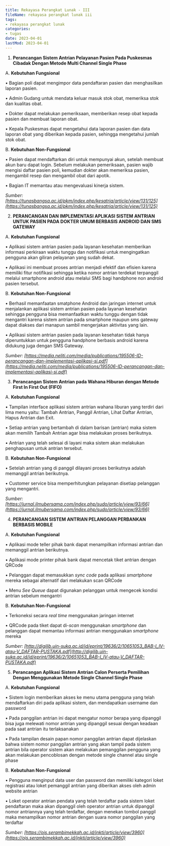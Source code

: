 ```yaml
---
title: Rekayasa Perangkat Lunak - III
fileName: rekayasa perangkat lunak iii
tags:
- rekayasa perangkat lunak
categories:
- tugas
date: 2023-04-01
lastMod: 2023-04-01
---
```

1. **Perancangan Sistem Antrian Pelayanan Pasien Pada Puskesmas Cibadak Dengan Metode Multi Channel Single Phase**

A. **Kebutuhan Fungsional**

• Bagian poli dapat mengimpor data pendaftaran pasien dan menghasilkan laporan pasien.

• Admin Gudang untuk mendata keluar masuk stok obat, memeriksa stok dan
kualitas obat.

• Dokter dapat melakukan pemeriksaan, memberikan resep obat kepada pasien dan membuat laporan obat.

• Kepala Puskesmas dapat mengetahui data laporan pasien dan data laporan obat yang diberikan kepada pasien, sehingga mengetahui jumlah stok obat.



B. **Kebutuhan Non-Fungsional**

• Pasien dapat mendaftarkan diri untuk mempunyai akun, setelah membuat akun
baru dapat login. Sebelum melakukan pemeriksaan, pasien wajib mengisi daftar pasien poli, kemudian dokter akan memeriksa pasien, mengambil resep dan mengambil obat dari apotik.

• Bagian IT memantau atau mengevaluasi kinerja sistem.

*Sumber: [https://tunasbangsa.ac.id/pkm/index.php/kesatria/article/view/131/125](https://tunasbangsa.ac.id/pkm/index.php/kesatria/article/view/131/125)*



2. **PERANCANGAN DAN IMPLEMENTASI APLIKASI SISTEM ANTRIAN UNTUK PASIEN PADA DOKTER UMUM BERBASIS ANDROID DAN SMS GATEWAY**

A. **Kebutuhan Fungsional**

• Aplikasi sistem antrian pasien pada layanan kesehatan memberikan informasi perkiraan waktu tunggu dan notifikasi untuk mengingatkan pengguna akan giliran pelayanan yang sudah dekat.

• Aplikasi ini membuat proses antrian menjadi efektif dan efisien karena memiliki fitur notifikasi sehingga ketika nomor antrian terdekat terpanggil melalui smartphone android atau melalui SMS bagi handphone non android pasien tersebut.



B. **Kebutuhan Non-Fungsional**

• Berhasil memanfaatan smatphone Android dan jaringan internet untuk menjalankan aplikasi sistem antrian pasien pada layanan kesehatan sehingga pengguna bisa memanfaatkan waktu tunggu dengan tidak mengantri karena sistem antrian pada smartphone maupun sms gateway dapat diakses dari manapun sambil mengerjakan aktivitas yang lain.

• Aplikasi sistem antrian pasien pada layanan kesehatan tidak hanya diperuntukkan untuk pengguna handphone berbasis android karena didukung juga dengan SMS Gateway.

*Sumber: [https://media.neliti.com/media/publications/195506-ID-perancangan-dan-implementasi-aplikasi-si.pdf](https://media.neliti.com/media/publications/195506-ID-perancangan-dan-implementasi-aplikasi-si.pdf)*



3. **Perancangan Sistem Antrian pada Wahana Hiburan dengan Metode First In First Out (FIFO)**

A. **Kebutuhan Fungsional**

• Tampilan interface aplikasi sistem antrian wahana liburan yang terdiri dari lima menu yaitu: Tambah Antrian, Panggil Antrian, Lihat Daftar Antrian, Hapus Antrian dan Exit.

• Setiap antrian yang bertambah di dalam barisan (antrian) maka sistem akan memilih Tambah Antrian agar bisa melakukan proses berikutnya.

• Antrian yang telah selesai di layani maka sistem akan melakukan penghapusan untuk antrian tersebut.



B. **Kebutuhan Non-Fungsional**

• Setelah antrian yang di panggil dilayani proses berikutnya adalah memanggil antrian berikutnya.

• Customer service bisa memperhitungkan pelayanan disetiap pelanggan yang mengantri.

*Sumber: [https://jurnal.ilmubersama.com/index.php/sudo/article/view/93/66](https://jurnal.ilmubersama.com/index.php/sudo/article/view/93/66)*



4. **PERANCANGAN SISTEM ANTRIAN PELANGGAN PERBANKAN BERBASIS MOBILE**

A. **Kebutuhan Fungsional**

• Aplikasi mode teller pihak bank dapat menampilkan informasi antrian dan memanggil antrian berikutnya.

• Aplikasi mode printer pihak bank dapat mencetak tiket antrian dengan QRCode

• Pelanggan dapat memasukkan *sync code* pada aplikasi *smartphone* mereka sebagai alternatif dari melakukan scan QRCode

• Menu *See Queue* dapat digunakan pelanggan untuk mengecek kondisi antrian sebelum mengantri



B. **Kebutuhan Non-Fungsional**

• Terkoneksi secara *real time* menggunakan jaringan internet

• QRCode pada tiket dapat di-*scan* menggunakan *smartphone* dan pelanggan dapat memantau informasi antrian menggunakan *smartphone* mereka

*Sumber: [http://digilib.uin-suka.ac.id/id/eprint/19636/2/10651053_BAB-I_IV-atau-V_DAFTAR-PUSTAKA.pdf](http://digilib.uin-suka.ac.id/id/eprint/19636/2/10651053_BAB-I_IV-atau-V_DAFTAR-PUSTAKA.pdf)*



5. **Perancangan Aplikasi Sistem Antrian Calon Perserta Pemilihan Dengan Menggunakan Metode Single Channel Single Phase**

A. **Kebutuhan Fungsional**

• Sistem login memberikan akses ke menu utama pengguna yang telah mendaftarkan diri pada aplikasi sistem, dan mendapatkan username dan password

• Pada panggilan antrian ini dapat mengatur nomor berapa yang dipanggil bisa juga melewati nomor antrian yang dipanggil sesuai dengan keadaan pada saat antrian itu terlaksanakan

• Pada  tampilan  desain  papan  nomor  panggilan  antrian  dapat dijelaskan bahwa sistem nomor panggilan antrian yang akan tampil pada sistem antrian bila operator sistem akan melakukan pemanggilan pengguna yang akan melakukan pencoblosan dengan metode single channel atau single phase



B. **Kebutuhan Non-Fungsional**

• Pengguna menginput data user dan password dan memiliki kategori loket registrasi atau loket pemanggil antrian yang diberikan akses oleh admin website antrian

• Loket operator antrian pendata yang telah terdaftar pada sistem loket pendaftaran maka akan dipanggil oleh operator antrian untuk dipanggil nomor antriannya yang telah terdaftar, dengan menekan tombol panggil maka  menampilkan  nomor antrian dengan  suara nomor panggilan  yang terdaftar



*Sumber: [https://ojs.serambimekkah.ac.id/jnkti/article/view/3960](https://ojs.serambimekkah.ac.id/jnkti/article/view/3960)*
